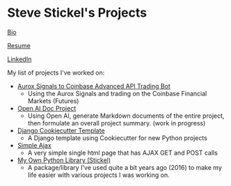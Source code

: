 # Steve Stickel's Projects

[Bio](https://tdsticks.github.io/about)

[Resume](https://github.com/tdsticks/resume/blob/master/Steve_Stickel_Resume_2025.pdf)

[LinkedIn](https://www.linkedin.com/in/stickel/)

My list of projects I've worked on:
- [Aurox Signals to Coinbase Advanced API Trading Bot](https://github.com/tdsticks/coinbase-futures-trading-bot)
  - Using the Aurox Signals and trading on the Coinbase Financial Markets (Futures)
- [Open AI Doc Project](https://github.com/tdsticks/openai_doc_project)
  - Using Open AI, generate Markdown documents of the entire project, then formulate an overall project summary. (work in progress)
- [Django Cookiecutter Template](https://github.com/tdsticks/django_cookiercutter_template)
  - A Django template using Cookiecutter for new Python projects
- [Simple Ajax](https://github.com/tdsticks/simple_ajax)
  - A very simple single html page that has AJAX GET and POST calls
- [My Own Python Library (Stickel)](https://github.com/tdsticks/Stickel)
  - A package/library I've used quite a bit years ago (2016) to make my life easier with various projects I was working on.
